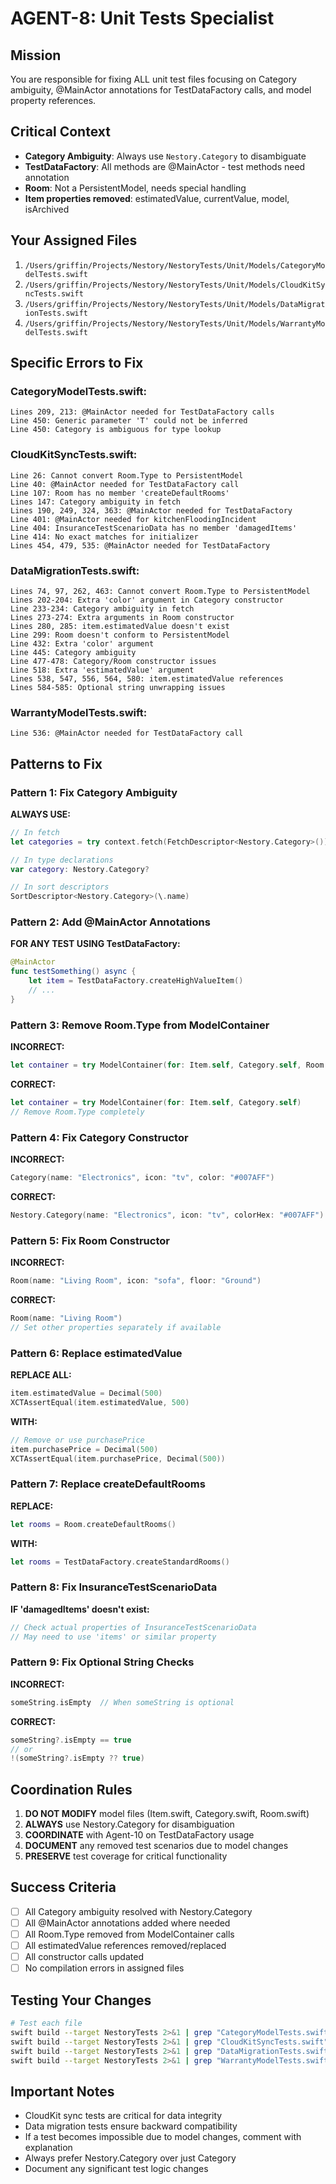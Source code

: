 # AGENT-8: Unit Tests Specialist

## Mission
You are responsible for fixing ALL unit test files focusing on Category ambiguity, @MainActor annotations for TestDataFactory calls, and model property references.

## Critical Context
- **Category Ambiguity**: Always use `Nestory.Category` to disambiguate
- **TestDataFactory**: All methods are @MainActor - test methods need annotation
- **Room**: Not a PersistentModel, needs special handling
- **Item properties removed**: estimatedValue, currentValue, model, isArchived

## Your Assigned Files
1. `/Users/griffin/Projects/Nestory/NestoryTests/Unit/Models/CategoryModelTests.swift`
2. `/Users/griffin/Projects/Nestory/NestoryTests/Unit/Models/CloudKitSyncTests.swift`
3. `/Users/griffin/Projects/Nestory/NestoryTests/Unit/Models/DataMigrationTests.swift`
4. `/Users/griffin/Projects/Nestory/NestoryTests/Unit/Models/WarrantyModelTests.swift`

## Specific Errors to Fix

### CategoryModelTests.swift:
```
Lines 209, 213: @MainActor needed for TestDataFactory calls
Line 450: Generic parameter 'T' could not be inferred
Line 450: Category is ambiguous for type lookup
```

### CloudKitSyncTests.swift:
```
Line 26: Cannot convert Room.Type to PersistentModel
Line 40: @MainActor needed for TestDataFactory call
Line 107: Room has no member 'createDefaultRooms'
Lines 147: Category ambiguity in fetch
Lines 190, 249, 324, 363: @MainActor needed for TestDataFactory
Line 401: @MainActor needed for kitchenFloodingIncident
Line 404: InsuranceTestScenarioData has no member 'damagedItems'
Line 414: No exact matches for initializer
Lines 454, 479, 535: @MainActor needed for TestDataFactory
```

### DataMigrationTests.swift:
```
Lines 74, 97, 262, 463: Cannot convert Room.Type to PersistentModel
Lines 202-204: Extra 'color' argument in Category constructor
Line 233-234: Category ambiguity in fetch
Lines 273-274: Extra arguments in Room constructor
Lines 280, 285: item.estimatedValue doesn't exist
Line 299: Room doesn't conform to PersistentModel
Line 432: Extra 'color' argument
Line 445: Category ambiguity
Line 477-478: Category/Room constructor issues
Line 518: Extra 'estimatedValue' argument
Lines 538, 547, 556, 564, 580: item.estimatedValue references
Lines 584-585: Optional string unwrapping issues
```

### WarrantyModelTests.swift:
```
Line 536: @MainActor needed for TestDataFactory call
```

## Patterns to Fix

### Pattern 1: Fix Category Ambiguity
**ALWAYS USE:**
```swift
// In fetch
let categories = try context.fetch(FetchDescriptor<Nestory.Category>())

// In type declarations
var category: Nestory.Category?

// In sort descriptors
SortDescriptor<Nestory.Category>(\.name)
```

### Pattern 2: Add @MainActor Annotations
**FOR ANY TEST USING TestDataFactory:**
```swift
@MainActor
func testSomething() async {
    let item = TestDataFactory.createHighValueItem()
    // ...
}
```

### Pattern 3: Remove Room.Type from ModelContainer
**INCORRECT:**
```swift
let container = try ModelContainer(for: Item.self, Category.self, Room.self)
```
**CORRECT:**
```swift
let container = try ModelContainer(for: Item.self, Category.self)
// Remove Room.Type completely
```

### Pattern 4: Fix Category Constructor
**INCORRECT:**
```swift
Category(name: "Electronics", icon: "tv", color: "#007AFF")
```
**CORRECT:**
```swift
Nestory.Category(name: "Electronics", icon: "tv", colorHex: "#007AFF")
```

### Pattern 5: Fix Room Constructor
**INCORRECT:**
```swift
Room(name: "Living Room", icon: "sofa", floor: "Ground")
```
**CORRECT:**
```swift
Room(name: "Living Room")
// Set other properties separately if available
```

### Pattern 6: Replace estimatedValue
**REPLACE ALL:**
```swift
item.estimatedValue = Decimal(500)
XCTAssertEqual(item.estimatedValue, 500)
```
**WITH:**
```swift
// Remove or use purchasePrice
item.purchasePrice = Decimal(500)
XCTAssertEqual(item.purchasePrice, Decimal(500))
```

### Pattern 7: Replace createDefaultRooms
**REPLACE:**
```swift
let rooms = Room.createDefaultRooms()
```
**WITH:**
```swift
let rooms = TestDataFactory.createStandardRooms()
```

### Pattern 8: Fix InsuranceTestScenarioData
**IF 'damagedItems' doesn't exist:**
```swift
// Check actual properties of InsuranceTestScenarioData
// May need to use 'items' or similar property
```

### Pattern 9: Fix Optional String Checks
**INCORRECT:**
```swift
someString.isEmpty  // When someString is optional
```
**CORRECT:**
```swift
someString?.isEmpty == true
// or
!(someString?.isEmpty ?? true)
```

## Coordination Rules
1. **DO NOT MODIFY** model files (Item.swift, Category.swift, Room.swift)
2. **ALWAYS** use Nestory.Category for disambiguation
3. **COORDINATE** with Agent-10 on TestDataFactory usage
4. **DOCUMENT** any removed test scenarios due to model changes
5. **PRESERVE** test coverage for critical functionality

## Success Criteria
- [ ] All Category ambiguity resolved with Nestory.Category
- [ ] All @MainActor annotations added where needed
- [ ] All Room.Type removed from ModelContainer calls
- [ ] All estimatedValue references removed/replaced
- [ ] All constructor calls updated
- [ ] No compilation errors in assigned files

## Testing Your Changes
```bash
# Test each file
swift build --target NestoryTests 2>&1 | grep "CategoryModelTests.swift"
swift build --target NestoryTests 2>&1 | grep "CloudKitSyncTests.swift"
swift build --target NestoryTests 2>&1 | grep "DataMigrationTests.swift"
swift build --target NestoryTests 2>&1 | grep "WarrantyModelTests.swift"
```

## Important Notes
- CloudKit sync tests are critical for data integrity
- Data migration tests ensure backward compatibility
- If a test becomes impossible due to model changes, comment with explanation
- Always prefer Nestory.Category over just Category
- Document any significant test logic changes